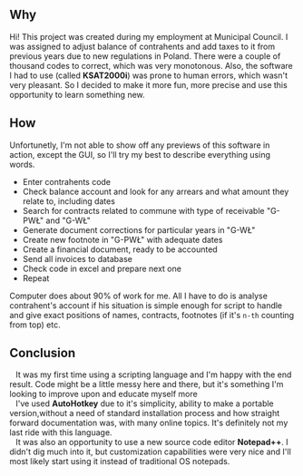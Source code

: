## Why
Hi! This project was created during my employment at Municipal Council. I was assigned to adjust balance of contrahents and add taxes to it from previous years due to new regulations in Poland. There were a couple of thousand codes to correct, which was very monotonous. Also, the software I had to use (called **KSAT2000i**) was prone to human errors, which wasn't very pleasant. So I decided to make it more fun, more precise and use this opportunity to learn something new.

## How
Unfortunetly, I'm not able to show off any previews of this software in action, except the GUI, so I'll try my best to describe everything using words.
- Enter contrahents code
- Check balance account and look for any arrears and what amount they relate to, including dates
- Search for contracts related to commune with type of receivable "G-PWŁ" and "G-WŁ"
- Generate document corrections for particular years in "G-WŁ"
- Create new footnote in "G-PWŁ" with adequate dates
- Create a financial document, ready to be accounted
- Send all invoices to database
- Check code in excel and prepare next one
- Repeat

Computer does about 90% of work for me. All I have to do is analyse contrahent's account if his situation is simple enough for script to handle and give exact positions of names, contracts, footnotes (if it's `n-th` counting from top) etc.

## Conclusion

&ensp; It was my first time using a scripting language and I'm happy with the end result. Code might be a little messy here and there, but it's something I'm looking to improve upon and educate myself more  
&ensp; I've used **AutoHotkey** due to it's simplicity, ability to make a portable version,without a need of standard installation process and how straight forward documentation was, with many online topics. It's definitely not my last ride with this language.  
&ensp; It was also an opportunity to use a new source code editor **Notepad++**. I didn't dig much into it, but customization capabilities were very nice and I'll most likely start using it instead of traditional OS notepads.

